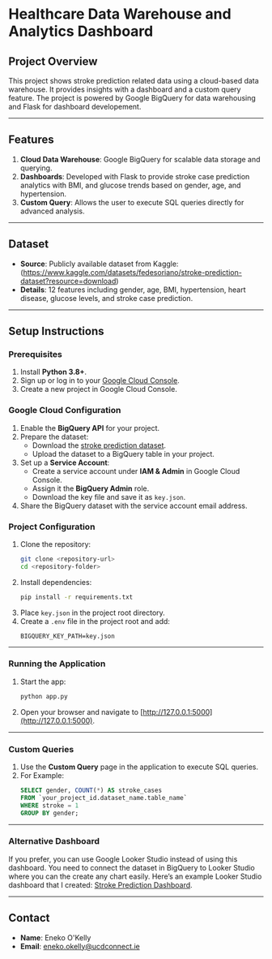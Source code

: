 
# Healthcare Data Warehouse and Analytics Dashboard

## Project Overview

This project shows stroke prediction related data using a cloud-based data warehouse. It provides insights with a dashboard and a custom query feature. 
The project is powered by Google BigQuery for data warehousing and Flask for dashboard developement.

---

## Features

1. **Cloud Data Warehouse**: Google BigQuery for scalable data storage and querying.
2. **Dashboards**: Developed with Flask to provide stroke case prediction analytics with BMI, and glucose trends based on gender, age, and hypertension.
3. **Custom Query**: Allows the user to execute SQL queries directly for advanced analysis.

---

## Dataset

- **Source**: Publicly available dataset from Kaggle: (https://www.kaggle.com/datasets/fedesoriano/stroke-prediction-dataset?resource=download)
- **Details**: 12 features including gender, age, BMI, hypertension, heart disease, glucose levels, and stroke case prediction.

---

## Setup Instructions

### **Prerequisites**
1. Install **Python 3.8+**.
2. Sign up or log in to your [Google Cloud Console](https://console.cloud.google.com/).
3. Create a new project in Google Cloud Console.

### **Google Cloud Configuration**
1. Enable the **BigQuery API** for your project.
2. Prepare the dataset:
   - Download the [stroke prediction dataset](https://www.kaggle.com/datasets/fedesoriano/stroke-prediction-dataset).
   - Upload the dataset to a BigQuery table in your project.
3. Set up a **Service Account**:
   - Create a service account under **IAM & Admin** in Google Cloud Console.
   - Assign it the **BigQuery Admin** role.
   - Download the key file and save it as `key.json`.
4. Share the BigQuery dataset with the service account email address.

### **Project Configuration**
1. Clone the repository:
   ```bash
   git clone <repository-url>
   cd <repository-folder>
   ```
2. Install dependencies:
   ```bash
   pip install -r requirements.txt
   ```
3. Place `key.json` in the project root directory.
4. Create a `.env` file in the project root and add:
   ```plaintext
   BIGQUERY_KEY_PATH=key.json
   ```

---

### **Running the Application**
1. Start the app:
   ```bash
   python app.py
   ```
2. Open your browser and navigate to [http://127.0.0.1:5000](http://127.0.0.1:5000).

---

### **Custom Queries**
1. Use the **Custom Query** page in the application to execute SQL queries.
2. For Example:
   ```sql
   SELECT gender, COUNT(*) AS stroke_cases
   FROM `your_project_id.dataset_name.table_name`
   WHERE stroke = 1
   GROUP BY gender;
   ```

---

### **Alternative Dashboard**
If you prefer, you can use Google Looker Studio instead of using this dashboard. 
You need to connect the dataset in BigQuery to Looker Studio where you can the create any chart easily. 
Here’s an example Looker Studio dashboard that I created: 
[Stroke Prediction Dashboard](https://lookerstudio.google.com/reporting/d58432a7-e04e-4eb5-a37f-ca45901be4a0).

---

## Contact

- **Name**: Eneko O'Kelly  
- **Email**: eneko.okelly@ucdconnect.ie
